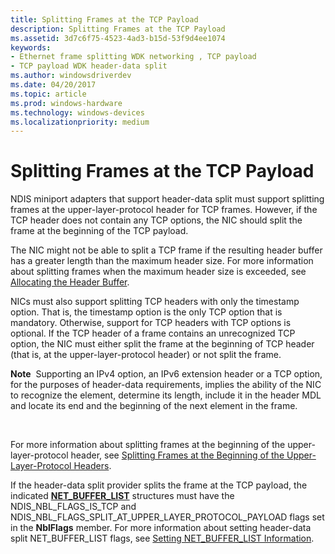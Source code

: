 ```yaml
---
title: Splitting Frames at the TCP Payload
description: Splitting Frames at the TCP Payload
ms.assetid: 3d7c6f75-4523-4ad3-b15d-53f9d4ee1074
keywords:
- Ethernet frame splitting WDK networking , TCP payload
- TCP payload WDK header-data split
ms.author: windowsdriverdev
ms.date: 04/20/2017
ms.topic: article
ms.prod: windows-hardware
ms.technology: windows-devices
ms.localizationpriority: medium
---
```


# Splitting Frames at the TCP Payload





NDIS miniport adapters that support header-data split must support splitting frames at the upper-layer-protocol header for TCP frames. However, if the TCP header does not contain any TCP options, the NIC should split the frame at the beginning of the TCP payload.

The NIC might not be able to split a TCP frame if the resulting header buffer has a greater length than the maximum header size. For more information about splitting frames when the maximum header size is exceeded, see [Allocating the Header Buffer](allocating-the-header-buffer.md).

NICs must also support splitting TCP headers with only the timestamp option. That is, the timestamp option is the only TCP option that is mandatory. Otherwise, support for TCP headers with TCP options is optional. If the TCP header of a frame contains an unrecognized TCP option, the NIC must either split the frame at the beginning of TCP header (that is, at the upper-layer-protocol header) or not split the frame.

**Note**  Supporting an IPv4 option, an IPv6 extension header or a TCP option, for the purposes of header-data requirements, implies the ability of the NIC to recognize the element, determine its length, include it in the header MDL and locate its end and the beginning of the next element in the frame.

 

For more information about splitting frames at the beginning of the upper-layer-protocol header, see [Splitting Frames at the Beginning of the Upper-Layer-Protocol Headers](splitting-frames-at-the-beginning-of-the-upper-layer-protocol-headers.md).

If the header-data split provider splits the frame at the TCP payload, the indicated [**NET\_BUFFER\_LIST**](https://msdn.microsoft.com/library/windows/hardware/ff568388) structures must have the NDIS\_NBL\_FLAGS\_IS\_TCP and NDIS\_NBL\_FLAGS\_SPLIT\_AT\_UPPER\_LAYER\_PROTOCOL\_PAYLOAD flags set in the **NblFlags** member. For more information about setting header-data split NET\_BUFFER\_LIST flags, see [Setting NET\_BUFFER\_LIST Information](setting-net-buffer-list-information.md).

 

 





